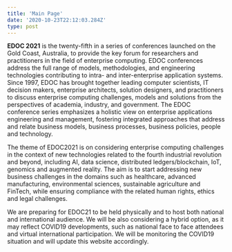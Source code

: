 ```yaml
---
title: 'Main Page'
date: '2020-10-23T22:12:03.284Z'
type: post
---
```


**EDOC 2021** is the twenty-fifth in a series of conferences launched on the Gold Coast, Australia, to provide the key forum for researchers and practitioners in the field of enterprise computing. EDOC conferences address the full range of models, methodologies, and engineering technologies contributing to intra- and inter-enterprise application systems. Since 1997, EDOC has brought together leading computer scientists, IT decision makers, enterprise architects, solution designers, and practitioners to discuss enterprise computing challenges, models and solutions from the perspectives of academia, industry, and government. The EDOC conference series emphasizes a holistic view on enterprise applications engineering and management, fostering integrated approaches that address and relate business models, business processes, business policies, people and technology.

The theme of EDOC2021 is on considering enterprise computing challenges in the context of new technologies related to the fourth industrial revolution and beyond, including AI, data science, distributed ledgers/blockchain, IoT, genomics and augmented reality. The aim is to start addressing new business challenges in the domains such as healthcare, advanced manufacturing, environmental sciences, sustainable agriculture and FinTech, while ensuring compliance with the related human rights, ethics and legal challenges.

We are preparing for EDOC21 to be held physically and to host both national and international audience. We will be also considering a hybrid option, as it may reflect COVID19 developments, such as national face to face attendees and virtual international participation. We will be monitoring the COVID19 situation and will update this website accordingly.
